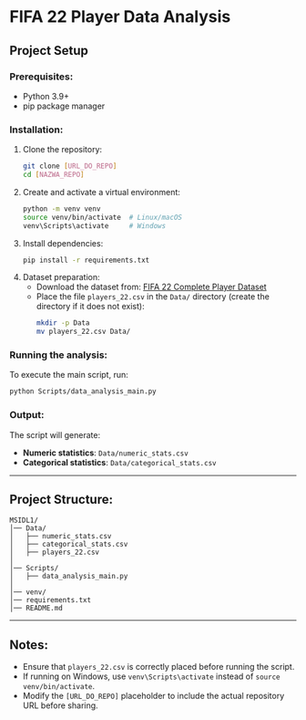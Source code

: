 # FIFA 22 Player Data Analysis

## Project Setup

### Prerequisites:

- Python 3.9+
- pip package manager

### Installation:

1. Clone the repository:
   ```bash
   git clone [URL_DO_REPO]
   cd [NAZWA_REPO]
   ```
2. Create and activate a virtual environment:
   ```bash
   python -m venv venv
   source venv/bin/activate  # Linux/macOS
   venv\Scripts\activate     # Windows
   ```
3. Install dependencies:
   ```bash
   pip install -r requirements.txt
   ```
4. Dataset preparation:
    - Download the dataset from: [FIFA 22 Complete Player Dataset](https://www.kaggle.com/datasets/stefanoleone992/fifa-22-complete-player-dataset)
    - Place the file `players_22.csv` in the `Data/` directory (create the directory if it does not exist):
      ```bash
      mkdir -p Data
      mv players_22.csv Data/
      ```

### Running the analysis:

To execute the main script, run:

```bash
python Scripts/data_analysis_main.py
```

### Output:

The script will generate:

- **Numeric statistics**: `Data/numeric_stats.csv`
- **Categorical statistics**: `Data/categorical_stats.csv`

---

## Project Structure:

```
MSIDL1/
│── Data/
│   ├── numeric_stats.csv
│   ├── categorical_stats.csv
│   ├── players_22.csv
│
│── Scripts/
│   ├── data_analysis_main.py
│
│── venv/
│── requirements.txt
│── README.md
```

---

## Notes:

- Ensure that `players_22.csv` is correctly placed before running the script.
- If running on Windows, use `venv\Scripts\activate` instead of `source venv/bin/activate`.
- Modify the `[URL_DO_REPO]` placeholder to include the actual repository URL before sharing.



